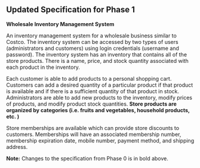 ﻿## Updated Specification for Phase 1
  
**Wholesale Inventory Management System**  
  
An inventory management system for a wholesale business similar to Costco. The inventory system can be accessed by two types of users (administrators and customers) using login credentials (username and password). The inventory system has an inventory that contains all of the store products. There is a name, price, and stock quantity associated with each product in the inventory.  
  
Each customer is able to add products to a personal shopping cart. Customers can add a desired quantity of a particular product if that product is available and if there is a sufficient quantity of that product in stock. Administrators are able to add new products to the inventory, modify prices of products, and modify product stock quantities.  **Store products are organized by categories (i.e. fruits and vegetables, household products, etc. )**

Store memberships are available which can provide store discounts to customers. Memberships will have an associated membership number, membership expiration date, mobile number, payment method, and shipping address.

**Note:** Changes to the specification from Phase 0 is in bold above. 
